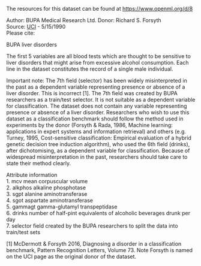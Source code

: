 The resources for this dataset can be found at https://www.openml.org/d/8

Author: BUPA Medical Research Ltd. Donor: Richard S. Forsyth   
Source: [UCI](https://archive.ics.uci.edu/ml/datasets/Liver+Disorders) - 5/15/1990  
Please cite: 

BUPA liver disorders
 
The first 5 variables are all blood tests which are thought to be sensitive to liver disorders that might arise from excessive alcohol consumption.  Each line in the dataset constitutes the record of a single male individual. 

Important note: The 7th field (selector) has been widely misinterpreted in the past as a dependent variable representing presence or absence of a liver disorder. This is incorrect [1]. The 7th field was created by BUPA researchers as a train/test selector. It is not suitable as a dependent variable for classification. The dataset does not contain any variable representing presence or absence of a liver disorder. Researchers who wish to use this dataset as a classification benchmark should follow the method used in experiments by the donor (Forsyth & Rada, 1986, Machine learning: applications in expert systems and information retrieval) and others (e.g. Turney, 1995, Cost-sensitive classification: Empirical evaluation of a hybrid genetic decision tree induction algorithm), who used the 6th field (drinks), after dichotomising, as a dependent variable for classification. Because of widespread misinterpretation in the past, researchers should take care to state their method clearly.
 
Attribute information  
    1. mcv mean corpuscular volume  
    2. alkphos alkaline phosphotase  
    3. sgpt alanine aminotransferase  
    4. sgot  aspartate aminotransferase  
    5. gammagt gamma-glutamyl transpeptidase  
    6. drinks number of half-pint equivalents of alcoholic beverages drunk per day  
    7. selector field created by the BUPA researchers to split the data into train/test sets  

[1] McDermott & Forsyth 2016, Diagnosing a disorder in a classification benchmark, Pattern Recognition Letters, Volume 73. Note Forsyth is named on the UCI page as the original donor of the dataset.